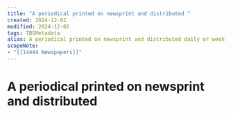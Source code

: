 ```yaml
---
title: "A periodical printed on newsprint and distributed "
created: 2024-12-02
modified: 2024-12-02
tags: TBSMetadata
alias: A periodical printed on newsprint and distributed daily or weekly, containing news, editorials, regular commentary by columnists, cartoons, advertising, and other items of general interest.
scopeNote:
- "[[14444 Newspapers]]"
---
```

# A periodical printed on newsprint and distributed
